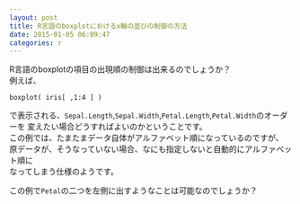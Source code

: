 ```yaml
---
layout: post
title: R言語のboxplotにおけるx軸の並びの制御の方法
date: 2015-01-05 06:09:47
categories: r
---
```

<p>R言語のboxplotの項目の出現順の制御は出来るのでしょうか？<br>
例えば、</p>

<pre><code>boxplot( iris[ ,1:4 ] )
</code></pre>

<p>で表示される、<code>Sepal.Length</code>,<code>Sepal.Width</code>,<code>Petal.Length</code>,<code>Petal.Width</code>のオーダーを
変えたい場合どうすればよいのかということです。<br>
この例では、たまたまデータ自体がアルファベット順になっているのですが、<br>
原データが、そうなっていない場合、なにも指定しないと自動的にアルファベット順に<br>
なってしまう仕様のようです。</p>

<p>この例で<code>Petal</code>の二つを左側に出すようなことは可能なのでしょうか？</p>

